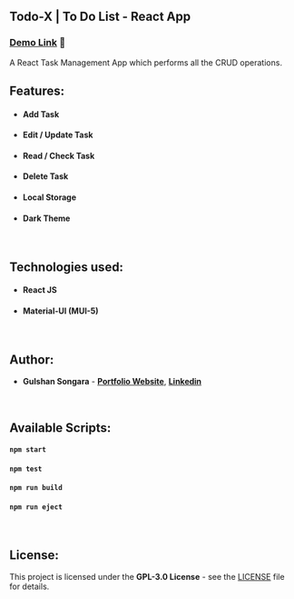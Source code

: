 ## Todo-X | To Do List - React App

### [Demo Link](https://todo-x.netlify.app/) 🔗

A React Task Management App which performs all the CRUD operations.
<br/>

## Features:

- #### **Add Task**
- #### **Edit / Update Task**
- #### **Read / Check Task**
- #### **Delete Task**
- #### **Local Storage**
- #### **Dark Theme**

<br/>

## Technologies used:

- #### **React JS**
- #### **Material-UI (MUI-5)**

<br/>

## Author:

- **Gulshan Songara** - **[Portfolio Website](https://gulshansongara.netlify.app)**, **[Linkedin](https://www.linkedin.com/in/gulshan-songara/)**

<br/>

## Available Scripts:

#### `npm start`

#### `npm test`

#### `npm run build`

#### `npm run eject`

<br/>

## License:

This project is licensed under the  **GPL-3.0 License** - see the [LICENSE](LICENSE.md) file for details.
